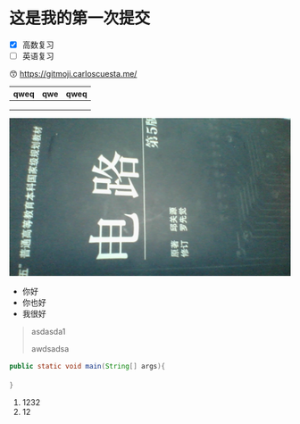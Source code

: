 # 这是我的第一次提交

- [x] 高数复习
- [ ] 英语复习

:kissing_smiling_eyes: https://gitmoji.carloscuesta.me/

| qweq | qwe  | qweq |
| ---- | ---- | ---- |
|      |      |      |
|      |      |      |
|      |      |      |

![电路](./assets/pipei.jpg)

+ 你好
+ 你也好
+ 我很好

> asdasda1
>
> awdsadsa



```java
public static void main(String[] args){
    
}
```



1. 1232
2. 12